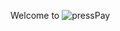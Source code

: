 Welcome to ![pressPay](https://github.com/nguynthuhigh/e-wallet/assets/87266672/63d49eba-1dab-4bc9-b634-21f602d8f389)
